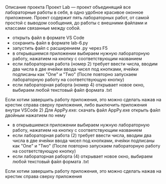 Описание проекта 
Проект Lab — проект объединящий все лабораторные работы в себя, в одно удобное красивое оконное приложение. Проект содержит пять лабораторных работ, от самой простой с выводом сообщения, до работы с внешними файлами и классами связанные между собой.


- открыть файл в формате VS Code
- сохранить файл в формате lab-6.py
- запустить файл с расширением .py через F5
- в открывшиемся приложении выбираем нужную лабораторную работу, нажатием на кнопку с соответствующим названием
- если лабораторная работа (номер 2) требует ввести числа, вводим два числа в две ячейки ввода чисел под кнопками, ячейки подписаны как "One" и "Two" (После повторно запускаем лабораторную работу на соответствующую кнопку)
- если лабораторная раборта (номер 4) открывает новое окно, выбираем любой текстовый файл формата .txt

Если хотим завершить работу приложения, это можно сделать нажав на крестик справа сверху приложения, либо выключить приложения внутри VSCode
2) Для AppPy.exe:
скачать файл AppPy.exe
открыть файл двойным нажатием по нему
- в открывшиемся приложении выбираем нужную лабораторную работу, нажатием на кнопку с соответствующим названием
- если лабораторная работа (2) требует ввести числа, вводим два числа в две ячейки ввода чисел под кнопками, ячейки подписаны как "One" и "Two" (После повторно запускаем лабораторную работу на соответствующую кнопку)
- если лабораторная раборта (4) открывает новое окно, выбираем любой текстовый файл формата .txt

Если хотим завершить работу приложения, это можно сделать нажав на крестик справа сверху приложения
